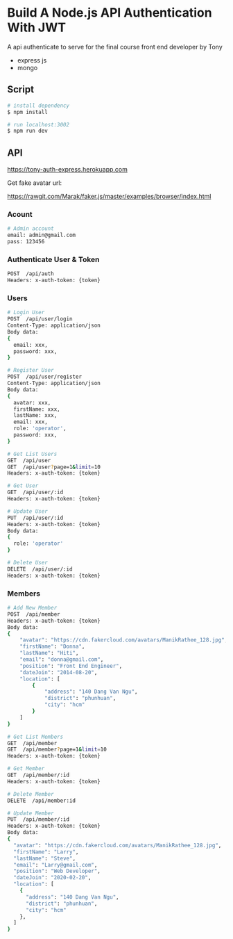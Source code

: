 # Build A Node.js API Authentication With JWT

A api authenticate to serve for the final course front end developer by Tony

- express js
- mongo

## Script

```bash
# install dependency
$ npm install

# run localhost:3002
$ npm run dev
```

## API

https://tony-auth-express.herokuapp.com

Get fake avatar url:

https://rawgit.com/Marak/faker.js/master/examples/browser/index.html

### Acount

```bash
# Admin account
email: admin@gmail.com
pass: 123456
```

### Authenticate User & Token

```bash
POST  /api/auth
Headers: x-auth-token: {token}
```

### Users

```bash
# Login User
POST  /api/user/login
Content-Type: application/json
Body data:
{
  email: xxx,
  password: xxx,
}

# Register User
POST  /api/user/register
Content-Type: application/json
Body data:
{
  avatar: xxx,
  firstName: xxx,
  lastName: xxx,
  email: xxx,
  role: 'operator',
  password: xxx,
}

# Get List Users
GET  /api/user
GET  /api/user?page=1&limit=10
Headers: x-auth-token: {token}

# Get User
GET  /api/user/:id
Headers: x-auth-token: {token}

# Update User
PUT  /api/user/:id
Headers: x-auth-token: {token}
Body data:
{
  role: 'operator'
}

# Delete User
DELETE  /api/user/:id
Headers: x-auth-token: {token}
```

### Members

```bash
# Add New Member
POST  /api/member
Headers: x-auth-token: {token}
Body data:
{
    "avatar": "https://cdn.fakercloud.com/avatars/ManikRathee_128.jpg",
    "firstName": "Donna",
    "lastName": "Hiti",
    "email": "donna@gmail.com",
    "position": "Front End Engineer",
    "dateJoin": "2014-08-20",
    "location": [
        {
            "address": "140 Dang Van Ngu",
            "district": "phunhuan",
            "city": "hcm"
        }
    ]
}

# Get List Members
GET  /api/member
GET  /api/member?page=1&limit=10
Headers: x-auth-token: {token}

# Get Member
GET  /api/member/:id
Headers: x-auth-token: {token}

# Delete Member
DELETE  /api/member:id

# Update Member
PUT  /api/member/:id
Headers: x-auth-token: {token}
Body data:
{
  "avatar": "https://cdn.fakercloud.com/avatars/ManikRathee_128.jpg",
  "firstName": "Larry",
  "lastName": "Steve",
  "email": "Larry@gmail.com",
  "position": "Web Developer",
  "dateJoin": "2020-02-20",
  "location": [
    {
      "address": "140 Dang Van Ngu",
      "district": "phunhuan",
      "city": "hcm"
    },
  ]
}
```
